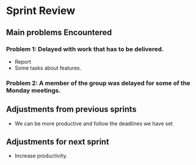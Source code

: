 # Sprint Review

## Main problems  Encountered

### Problem 1: Delayed with work that has to be delivered.
- Report
- Some tasks about features. 

### Problem 2: A member of the group was delayed for some of the Monday meetings.


## Adjustments from previous sprints  
- We can be more productive and follow the deadlines we have set


## Adjustments for next sprint  
- Increase productivity.